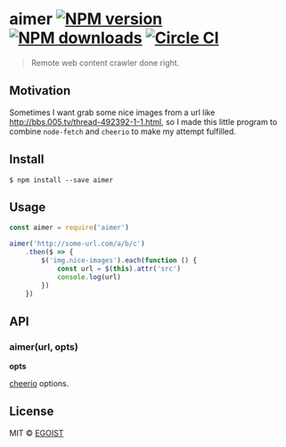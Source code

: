 # aimer [![NPM version](https://img.shields.io/npm/v/aimer.svg)](https://npmjs.com/package/aimer) [![NPM downloads](https://img.shields.io/npm/dm/aimer.svg)](https://npmjs.com/package/aimer) [![Circle CI](https://circleci.com/gh/egoist/aimer/tree/master.svg?style=svg)](https://circleci.com/gh/egoist/aimer/tree/master)

> Remote web content crawler done right.

## Motivation

Sometimes I want grab some nice images from a url like http://bbs.005.tv/thread-492392-1-1.html, so I made this little program to combine `node-fetch` and `cheerio` to make my attempt fulfilled.

## Install

```
$ npm install --save aimer
```

## Usage

```js
const aimer = require('aimer')

aimer('http://some-url.com/a/b/c')
	.then($ => {
		$('img.nice-images').each(function () {
			const url = $(this).attr('src')
			console.log(url)
		})
	})
```

## API

### aimer(url, opts)

**opts**

[cheerio](https://github.com/cheeriojs/cheerio) options.

## License

MIT © [EGOIST](https://github.com/egoist)
